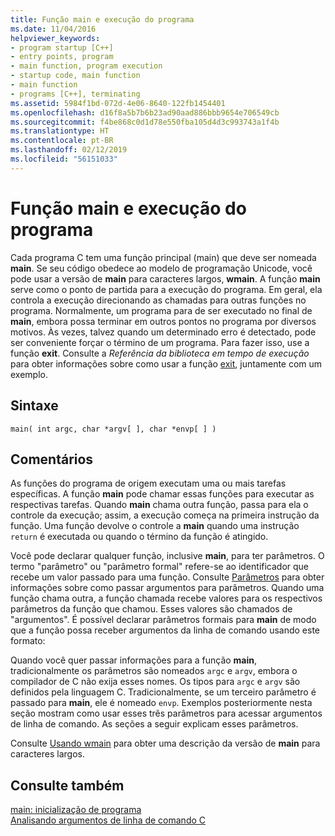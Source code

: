 ```yaml
---
title: Função main e execução do programa
ms.date: 11/04/2016
helpviewer_keywords:
- program startup [C++]
- entry points, program
- main function, program execution
- startup code, main function
- main function
- programs [C++], terminating
ms.assetid: 5984f1bd-072d-4e06-8640-122fb1454401
ms.openlocfilehash: d16f8a5b7b6b23ad90aad886bbb9654e706549cb
ms.sourcegitcommit: f4be868c0d1d78e550fba105d4d3c993743a1f4b
ms.translationtype: HT
ms.contentlocale: pt-BR
ms.lasthandoff: 02/12/2019
ms.locfileid: "56151033"
---
```

# <a name="main-function-and-program-execution"></a>Função main e execução do programa

Cada programa C tem uma função principal (main) que deve ser nomeada **main**. Se seu código obedece ao modelo de programação Unicode, você pode usar a versão de **main** para caracteres largos, **wmain**. A função **main** serve como o ponto de partida para a execução do programa. Em geral, ela controla a execução direcionando as chamadas para outras funções no programa. Normalmente, um programa para de ser executado no final de **main**, embora possa terminar em outros pontos no programa por diversos motivos. Às vezes, talvez quando um determinado erro é detectado, pode ser conveniente forçar o término de um programa. Para fazer isso, use a função **exit**. Consulte a *Referência da biblioteca em tempo de execução* para obter informações sobre como usar a função [exit](../c-runtime-library/reference/exit-exit-exit.md), juntamente com um exemplo.

## <a name="syntax"></a>Sintaxe

```
main( int argc, char *argv[ ], char *envp[ ] )
```

## <a name="remarks"></a>Comentários

As funções do programa de origem executam uma ou mais tarefas específicas. A função **main** pode chamar essas funções para executar as respectivas tarefas. Quando **main** chama outra função, passa para ela o controle da execução; assim, a execução começa na primeira instrução da função. Uma função devolve o controle a **main** quando uma instrução `return` é executada ou quando o término da função é atingido.

Você pode declarar qualquer função, inclusive **main**, para ter parâmetros. O termo "parâmetro" ou "parâmetro formal" refere-se ao identificador que recebe um valor passado para uma função. Consulte [Parâmetros](../c-language/parameters.md) para obter informações sobre como passar argumentos para parâmetros. Quando uma função chama outra, a função chamada recebe valores para os respectivos parâmetros da função que chamou. Esses valores são chamados de "argumentos". É possível declarar parâmetros formais para **main** de modo que a função possa receber argumentos da linha de comando usando este formato:

Quando você quer passar informações para a função **main**, tradicionalmente os parâmetros são nomeados `argc` e `argv`, embora o compilador de C não exija esses nomes. Os tipos para `argc` e `argv` são definidos pela linguagem C. Tradicionalmente, se um terceiro parâmetro é passado para **main**, ele é nomeado `envp`. Exemplos posteriormente nesta seção mostram como usar esses três parâmetros para acessar argumentos de linha de comando. As seções a seguir explicam esses parâmetros.

Consulte [Usando wmain](../c-language/using-wmain.md) para obter uma descrição da versão de **main** para caracteres largos.

## <a name="see-also"></a>Consulte também

[main: inicialização de programa](../cpp/main-program-startup.md)<br/>
[Analisando argumentos de linha de comando C](../c-language/parsing-c-command-line-arguments.md)
